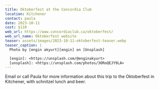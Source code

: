 ```yaml
---
title: Oktoberfest at the Concordia Club
location: Kitchener
contact: paula
date: 2023-10-11
cost: $110
web_url: https://www.concordiaclub.ca/oktoberfest/
web_url_name: Oktoberfest website
teaser: assets/images/2023-10-11-oktoberfest-teaser.webp
teaser_caption: |
  Photo by [engin akyurt][engin] on [Unsplash]

  [engin]: <https://unsplash.com/@enginakyurt>
  [unsplash]: <https://unsplash.com/photos/3ORoQEJY9LA>
---
```


Email or call Paula for more information about this trip to the Oktoberfest in
Kitchener, with schnitzel lunch and beer.

